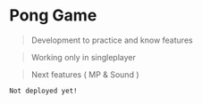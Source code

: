 # Pong Game

> Development to practice and know features

> Working only in singleplayer

> Next features ( MP & Sound )


```
Not deployed yet!
```
